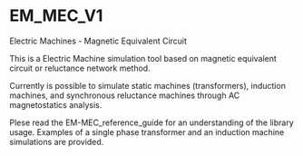# EM_MEC_V1
Electric Machines - Magnetic Equivalent Circuit

This is a Electric Machine simulation tool based on magnetic equivalent circuit or reluctance network method.

Currently is possible to simulate static machines (transformers), induction machines, and synchronous reluctance machines through AC magnetostatics analysis.

Plese read the EM-MEC_reference_guide for an understanding of the library usage. Examples of a single phase transformer and an induction machine simulations are provided.
